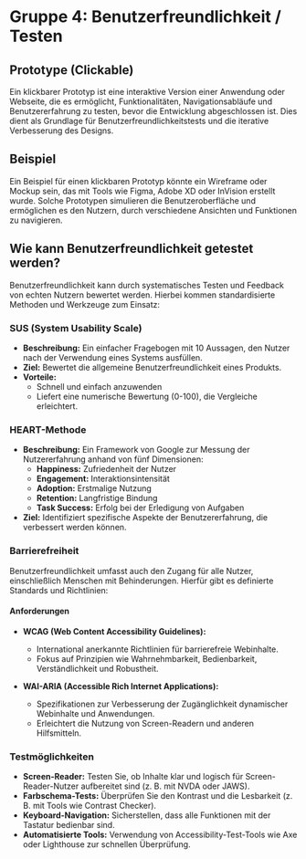# Gruppe 4: Benutzerfreundlichkeit / Testen

## Prototype (Clickable)
Ein klickbarer Prototyp ist eine interaktive Version einer Anwendung oder Webseite, die es ermöglicht, Funktionalitäten, Navigationsabläufe und Benutzererfahrung zu testen, bevor die Entwicklung abgeschlossen ist. Dies dient als Grundlage für Benutzerfreundlichkeitstests und die iterative Verbesserung des Designs.

## Beispiel
Ein Beispiel für einen klickbaren Prototyp könnte ein Wireframe oder Mockup sein, das mit Tools wie Figma, Adobe XD oder InVision erstellt wurde. Solche Prototypen simulieren die Benutzeroberfläche und ermöglichen es den Nutzern, durch verschiedene Ansichten und Funktionen zu navigieren.

## Wie kann Benutzerfreundlichkeit getestet werden?
Benutzerfreundlichkeit kann durch systematisches Testen und Feedback von echten Nutzern bewertet werden. Hierbei kommen standardisierte Methoden und Werkzeuge zum Einsatz:

### SUS (System Usability Scale)
- **Beschreibung:** Ein einfacher Fragebogen mit 10 Aussagen, den Nutzer nach der Verwendung eines Systems ausfüllen. 
- **Ziel:** Bewertet die allgemeine Benutzerfreundlichkeit eines Produkts.
- **Vorteile:**
  - Schnell und einfach anzuwenden
  - Liefert eine numerische Bewertung (0-100), die Vergleiche erleichtert.

### HEART-Methode
- **Beschreibung:** Ein Framework von Google zur Messung der Nutzererfahrung anhand von fünf Dimensionen:
  - **Happiness:** Zufriedenheit der Nutzer
  - **Engagement:** Interaktionsintensität
  - **Adoption:** Erstmalige Nutzung
  - **Retention:** Langfristige Bindung
  - **Task Success:** Erfolg bei der Erledigung von Aufgaben
- **Ziel:** Identifiziert spezifische Aspekte der Benutzererfahrung, die verbessert werden können.

### Barrierefreiheit
Benutzerfreundlichkeit umfasst auch den Zugang für alle Nutzer, einschließlich Menschen mit Behinderungen. Hierfür gibt es definierte Standards und Richtlinien:

#### Anforderungen
- **WCAG (Web Content Accessibility Guidelines):**
  - International anerkannte Richtlinien für barrierefreie Webinhalte.
  - Fokus auf Prinzipien wie Wahrnehmbarkeit, Bedienbarkeit, Verständlichkeit und Robustheit.

- **WAI-ARIA (Accessible Rich Internet Applications):**
  - Spezifikationen zur Verbesserung der Zugänglichkeit dynamischer Webinhalte und Anwendungen.
  - Erleichtert die Nutzung von Screen-Readern und anderen Hilfsmitteln.

### Testmöglichkeiten
- **Screen-Reader:** Testen Sie, ob Inhalte klar und logisch für Screen-Reader-Nutzer aufbereitet sind (z. B. mit NVDA oder JAWS).
- **Farbschema-Tests:** Überprüfen Sie den Kontrast und die Lesbarkeit (z. B. mit Tools wie Contrast Checker).
- **Keyboard-Navigation:** Sicherstellen, dass alle Funktionen mit der Tastatur bedienbar sind.
- **Automatisierte Tools:** Verwendung von Accessibility-Test-Tools wie Axe oder Lighthouse zur schnellen Überprüfung.